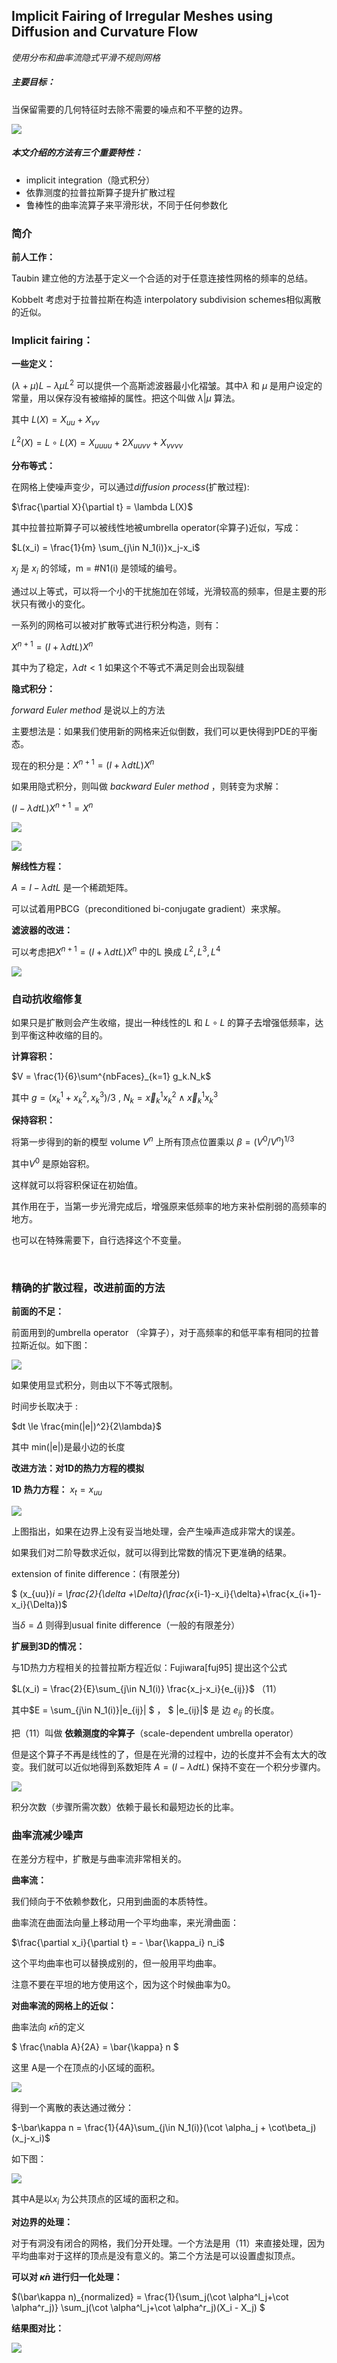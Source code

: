## Implicit Fairing of Irregular Meshes using Diffusion and Curvature Flow

*使用分布和曲率流隐式平滑不规则网格*



##### 主要目标：

当保留需要的几何特征时去除不需要的噪点和不平整的边界。

![](https://github.com/freyakniglty/algorithm/blob/master/images/1.png)



##### 本文介绍的方法有三个重要特性：

- implicit integration（隐式积分）
- 依靠测度的拉普拉斯算子提升扩散过程
- 鲁棒性的曲率流算子来平滑形状，不同于任何参数化

### 简介

**前人工作：**

Taubin 建立他的方法基于定义一个合适的对于任意连接性网格的频率的总结。

Kobbelt 考虑对于拉普拉斯在构造 interpolatory subdivision schemes相似离散的近似。



### **Implicit fairing：**

**一些定义：**

$(\lambda + \mu)L-\lambda\mu L^2$ 可以提供一个高斯滤波器最小化褶皱。其中$\lambda$ 和 $\mu$ 是用户设定的常量，用以保存没有被缩掉的属性。把这个叫做 $\lambda | \mu$ 算法。

其中 $L(X) = X_{uu}+X_{vv}$

$L^2(X)=L\circ L(X) = X_{uuuu} + 2X_{uuvv}+X_{vvvv}$



**分布等式：**

在网格上使噪声变少，可以通过*diffusion process*(扩散过程):

$\frac{\partial X}{\partial t} = \lambda L(X)$

其中拉普拉斯算子可以被线性地被umbrella operator(伞算子)近似，写成：

$L(x_i) = \frac{1}{m} \sum_{j\in N_1(i)}x_j-x_i$

${x_j}$ 是 $x_i$ 的邻域，m = #N1(i) 是领域的编号。

通过以上等式，可以将一个小的干扰施加在邻域，光滑较高的频率，但是主要的形状只有微小的变化。

一系列的网格可以被对扩散等式进行积分构造，则有：

$X^{n+1} = (I+\lambda dt L)X^n$

其中为了稳定，$\lambda dt <1$ 如果这个不等式不满足则会出现裂缝



**隐式积分：**

*forward Euler method* 是说以上的方法

主要想法是：如果我们使用新的网格来近似倒数，我们可以更快得到PDE的平衡态。

现在的积分是：$X^{n+1} = (I+\lambda dt L)X^n$

如果用隐式积分，则叫做 *backward Euler method* ，则转变为求解：

$(I-\lambda dtL)X^{n+1} = X^n$

![](https://github.com/freyakniglty/algorithm/blob/master/images/2.png)

![](https://github.com/freyakniglty/algorithm/blob/master/images/4.png)



**解线性方程：**

$A = I-\lambda dtL$ 是一个稀疏矩阵。

可以试着用PBCG（preconditioned bi-conjugate gradient）来求解。



**滤波器的改进：**

可以考虑把$X^{n+1} = (I+\lambda dt L)X^n$  中的L 换成 $L^2,L^3,L^4$

![](https://github.com/freyakniglty/algorithm/blob/master/images/3.png)



### 自动抗收缩修复

如果只是扩散则会产生收缩，提出一种线性的L 和 $L\circ L$ 的算子去增强低频率，达到平衡这种收缩的目的。

**计算容积：**

$V = \frac{1}{6}\sum^{nbFaces}_{k=1} g_k.N_k$

其中 $g = (x^1_k+x^2_k,x_k^3)/3$ , $N_k = \vec x^1_kx^2_k\land \vec x^1_kx_k^3$



**保持容积：**

将第一步得到的新的模型 volume $V^n$ 上所有顶点位置乘以 $\beta = (V^0/V^n)^{1/3}$

其中$V^0$ 是原始容积。

这样就可以将容积保证在初始值。

其作用在于，当第一步光滑完成后，增强原来低频率的地方来补偿削弱的高频率的地方。

也可以在特殊需要下，自行选择这个不变量。



​                                                                                       

### 精确的扩散过程，改进前面的方法

**前面的不足：**

前面用到的umbrella operator （伞算子），对于高频率的和低平率有相同的拉普拉斯近似。如下图：

![](https://github.com/freyakniglty/algorithm/blob/master/images/5.png)



如果使用显式积分，则由以下不等式限制。

时间步长取决于 :

$dt \le \frac{min(|e|)^2}{2\lambda}$

其中 min(|e|)是最小边的长度



**改进方法：对1D的热力方程的模拟**

**1D 热力方程：** $x_t = x_{uu}$

![](https://github.com/freyakniglty/algorithm/blob/master/images/6.png)

上图指出，如果在边界上没有妥当地处理，会产生噪声造成非常大的误差。

如果我们对二阶导数求近似，就可以得到比常数的情况下更准确的结果。

extension of finite difference：(有限差分)

$ \(x_{uu}\)_i = \frac{2}{\delta +\Delta}(\frac{x_{i-1}-x_i}{\delta}+\frac{x_{i+1}-x_i}{\Delta})$

当$\delta = \Delta$ 则得到usual finite difference（一般的有限差分）



**扩展到3D的情况：**

与1D热力方程相关的拉普拉斯方程近似：Fujiwara[fuj95] 提出这个公式

$L(x_i) = \frac{2}{E}\sum_{j\in N_1(i)} \frac{x_j-x_i}{e_{ij}}$   （11）

其中$E = \sum_{j\in N_1(i)}|e_{ij}| $ ， $ |e_{ij}|$ 是 边 $e_{ij}$ 的长度。

把（11）叫做 **依赖测度的伞算子**（scale-dependent umbrella operator）

但是这个算子不再是线性的了，但是在光滑的过程中，边的长度并不会有太大的改变。我们就可以近似地得到系数矩阵 $A = (I-\lambda dtL)$ 保持不变在一个积分步骤内。

![](https://github.com/freyakniglty/algorithm/blob/master/images/7.png)



积分次数（步骤所需次数）依赖于最长和最短边长的比率。



### 曲率流减少噪声

在差分方程中，扩散是与曲率流非常相关的。



**曲率流：**

我们倾向于不依赖参数化，只用到曲面的本质特性。

曲率流在曲面法向量上移动用一个平均曲率，来光滑曲面：

$\frac{\partial x_i}{\partial t} = - \bar{\kappa_i} n_i$

这个平均曲率也可以替换成别的，但一般用平均曲率。

注意不要在平坦的地方使用这个，因为这个时候曲率为0。



**对曲率流的网格上的近似：**

曲率法向 $\bar\kappa n$的定义

$ \frac{\nabla A}{2A} = \bar{\kappa} n $

这里 A是一个在顶点的小区域的面积。

![](https://github.com/freyakniglty/algorithm/blob/master/images/8.png)

得到一个离散的表达通过微分：

$-\bar\kappa n = \frac{1}{4A}\sum_{j\in N_1(i)}(\cot \alpha_j + \cot\beta_j)(x_j-x_i)$

如下图：

![](https://github.com/freyakniglty/algorithm/blob/master/images/9.png)

其中A是以$x_i$ 为公共顶点的区域的面积之和。



**对边界的处理：**

对于有洞没有闭合的网格，我们分开处理。一个方法是用（11）来直接处理，因为平均曲率对于这样的顶点是没有意义的。第二个方法是可以设置虚拟顶点。



**可以对 $\bar\kappa n$ 进行归一化处理：**

$(\bar\kappa n)_{normalized} = \frac{1}{\sum_j(\cot \alpha^l_j+\cot \alpha^r_j)} \sum_j(\cot \alpha^l_j+\cot \alpha^r_j)(X_i - X_j) $

**结果图对比：**

![](https://github.com/freyakniglty/algorithm/blob/master/images/10.png)



